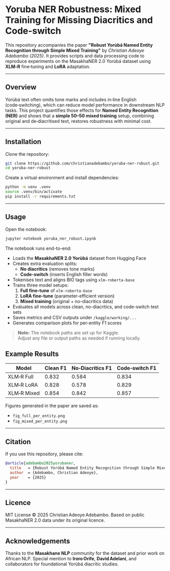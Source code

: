 # Yoruba NER Robustness: Mixed Training for Missing Diacritics and Code-switch

This repository accompanies the paper **"Robust Yorùbá Named Entity Recognition through Simple Mixed Training"** by *Christian Adeoye Adebambo (2025)*.
It provides scripts and data processing code to reproduce experiments on the MasakhaNER 2.0 Yorùbá dataset using **XLM‑R** fine‑tuning and **LoRA** adaptation.

---

## Overview

Yorùbá text often omits tone marks and includes in‑line English (code‑switching), which can reduce model performance in downstream NLP tasks.
This project quantifies those effects for **Named Entity Recognition (NER)** and shows that a **simple 50–50 mixed training** setup, combining original and de‑diacritised text, restores robustness with minimal cost.

---

## Installation

Clone the repository:

```bash
git clone https://github.com/christianadebambo/yoruba-ner-robust.git
cd yoruba-ner-robust
```

Create a virtual environment and install dependencies:

```bash
python -m venv .venv
source .venv/bin/activate
pip install -r requirements.txt
```

---

## Usage

Open the notebook:

```bash
jupyter notebook yoruba_ner_robust.ipynb
```

The notebook runs end-to-end:
- Loads the **MasakhaNER 2.0 Yorùbá** dataset from Hugging Face  
- Creates extra evaluation splits:  
  - **No diacritics** (removes tone marks)  
  - **Code-switch** (inserts English filler words)  
- Tokenises text and aligns BIO tags using `xlm-roberta-base`  
- Trains three model setups:  
  1. **Full fine-tune** of `xlm-roberta-base`  
  2. **LoRA fine-tune** (parameter-efficient version)  
  3. **Mixed training** (original + no-diacritics data)  
- Evaluates all models across clean, no-diacritics, and code-switch test sets  
- Saves metrics and CSV outputs under `/kaggle/working/...`  
- Generates comparison plots for per-entity F1 scores  

> **Note:** The notebook paths are set up for Kaggle.  
> Adjust any file or output paths as needed if running locally.

## Example Results

| Model         | Clean F1 | No‑Diacritics F1 | Code‑switch F1 |
|----------------|-----------|------------------|----------------|
| XLM‑R Full     | 0.832     | 0.584            | 0.834          |
| XLM‑R LoRA     | 0.828     | 0.578            | 0.829          |
| XLM‑R Mixed    | 0.854     | 0.842            | 0.857          |

Figures generated in the paper are saved as:
- `fig_full_per_entity.png`
- `fig_mixed_per_entity.png`

---

## Citation

If you use this repository, please cite:

```bibtex
@article{adebambo2025yorubaner,
  title   = {Robust Yorùbá Named Entity Recognition through Simple Mixed Training},
  author  = {Adebambo, Christian Adeoye},
  year    = {2025}
}
```

---

## Licence

MIT License © 2025 Christian Adeoye Adebambo.
Based on public MasakhaNER 2.0 data under its original licence.

---

## Acknowledgements

Thanks to the **Masakhane NLP** community for the dataset and prior work on African NLP.
Special mention to **Iroro Orife**, **David Adelani**, and collaborators for foundational Yorùbá diacritic studies.